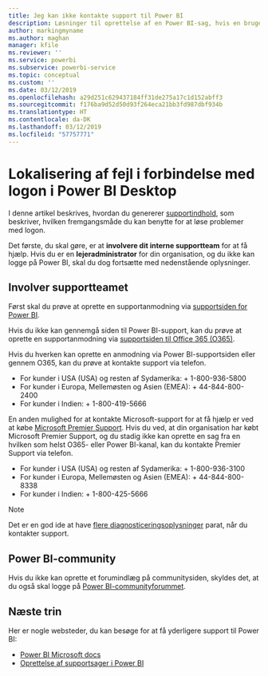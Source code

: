 ```yaml
---
title: Jeg kan ikke kontakte support til Power BI
description: Løsninger til oprettelse af en Power BI-sag, hvis en bruger ikke kan logge på
author: markingmyname
ms.author: maghan
manager: kfile
ms.reviewer: ''
ms.service: powerbi
ms.subservice: powerbi-service
ms.topic: conceptual
ms.custom: ''
ms.date: 03/12/2019
ms.openlocfilehash: a29d251c629437184ff31de275a17c1d152abff3
ms.sourcegitcommit: f176ba9d52d50d93f264eca21bb3fd987dbf934b
ms.translationtype: HT
ms.contentlocale: da-DK
ms.lasthandoff: 03/12/2019
ms.locfileid: "57757771"
---
```

# <a name="troubleshooting-sign-in-issues-for-power-bi"></a>Lokalisering af fejl i forbindelse med logon i Power BI Desktop

I denne artikel beskrives, hvordan du genererer [supportindhold](https://powerbi.microsoft.com/support/), som beskriver, hvilken fremgangsmåde du kan benytte for at løse problemer med logon.

Det første, du skal gøre, er at **involvere dit interne supportteam** for at få hjælp. Hvis du er en **lejeradministrator** for din organisation, og du ikke kan logge på Power BI, skal du dog fortsætte med nedenstående oplysninger.

## <a name="engage-the-support-team"></a>Involver supportteamet

Først skal du prøve at oprette en supportanmodning via [supportsiden for Power BI](https://powerbi.microsoft.com/en-us/support/).

Hvis du ikke kan gennemgå siden til Power BI-support, kan du prøve at oprette en supportanmodning via [supportsiden til Office 365 (O365)](https://support.office.com/home/contact).

Hvis du hverken kan oprette en anmodning via Power BI-supportsiden eller gennem O365, kan du prøve at kontakte support via telefon.
* For kunder i USA (USA) og resten af Sydamerika: + 1-800-936-5800
* For kunder i Europa, Mellemøsten og Asien (EMEA): + 44-844-800-2400
* For kunder i Indien: + 1-800-419-5666

En anden mulighed for at kontakte Microsoft-support for at få hjælp er ved at købe [Microsoft Premier Support](https://support.microsoft.com/premier). Hvis du ved, at din organisation har købt Microsoft Premier Support, og du stadig ikke kan oprette en sag fra en hvilken som helst O365- eller Power BI-kanal, kan du kontakte Premier Support via telefon.
* For kunder i USA (USA) og resten af Sydamerika: + 1-800-936-3100
* For kunder i Europa, Mellemøsten og Asien (EMEA): + 44-844-800-8338
* For kunder i Indien: + 1-800-425-5666

> [!Note]
> Det er en god ide at have [flere diagnosticeringsoplysninger](service-admin-capturing-additional-diagnostic-information-for-power-bi.md) parat, når du kontakter support.

## <a name="power-bi-community"></a>Power BI-community

Hvis du ikke kan oprette et forumindlæg på communitysiden, skyldes det, at du også skal logge på [Power BI-communityforummet](https://community.powerbi.com/).

## <a name="next-steps"></a>Næste trin

Her er nogle websteder, du kan besøge for at få yderligere support til Power BI:

* [Power BI Microsoft docs](https://docs.microsoft.com/power-bi/)
* [Oprettelse af supportsager i Power BI](https://blogs.msdn.microsoft.com/charles_sterling/2017/12/01/creating-power-bi-support-cases/)
